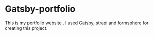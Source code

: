 # Gatsby-portfolio
This is my portfolio website . I used Gatsby, strapi and formsphere for creating this project.
